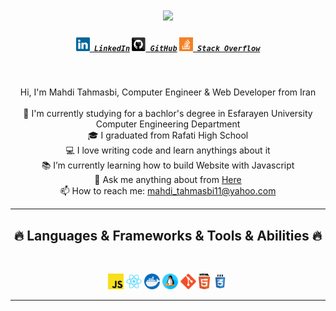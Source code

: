 <h1 align="center">
  <a href="https://git.io/typing-svg">
    <img src="https://readme-typing-svg.herokuapp.com/?lines=Hello,+There!+👋;This+is+Mahdi+Tahmasbi;Nice+to+meet+you!&center=true&size=30">
  </a>
</h1>

<h5 align="center">
  <code><a href="https://www.linkedin.com/in/mahdi-tahmasbi-163282217/" title="LinkedIn Profile"><img width="22" src="images/linkedin.svg"> LinkedIn</a></code>
  <code><a href="https://github.com/mahdi-tahmasbii" title="GitHub Profile"><img width="22" src="images/github.svg"> GitHub</a></code>
  <code><a href="https://stackoverflow.com/users/16783910/mahdi-tahmasbi" title="Stack Overflow Profile"><img width="22" src="images/stackoverflow.svg"> Stack Overflow</a></code>
</h5>
<br>
<p align="center">
  Hi, I'm Mahdi Tahmasbi, Computer Engineer & Web Developer from Iran
  <br>
  <br>
  🔬 I'm currently studying for a bachlor's degree in Esfarayen University Computer Engineering Department
  <br>
  🎓 I graduated from Rafati High School
  <br>
  💻 I love writing code and learn anythings about it
  <br>
  📚 I’m currently learning how to build Website with Javascript
  <br>
  💬 Ask me anything about from <a href="https://github.com/mahdi-tahmasbii/mahdi-tahmasbii/issues" title="Issues">Here</a>
  <br>
  📫 How to reach me: <a href="mailto: mahdi_tahmasbi11@yahoo.com">mahdi_tahmasbi11@yahoo.com</a>
</p>

<hr>
<h2 align="center">🔥 Languages & Frameworks & Tools & Abilities 🔥</h2>
<br>
<p align="center">
  <code><img title="Javascript" height="25" src="images/javascript.svg"></code>
  <code><img title="React js" height="25" src="images/react-original.svg"></code>
  <code><img title="Docker" height="25" src="images/docker.png"></code>
   <code><img title="Linux" height="25" src="images/linux.png"></code>
  <code><img title="Git" height="25" src="images/git-original.svg"></code>
  <code><img title="HTML5" height="25" src="images/html5.svg"></code>
  <code><img title="CSS" height="25" src="images/css.svg"></code>
</p>
<hr>
